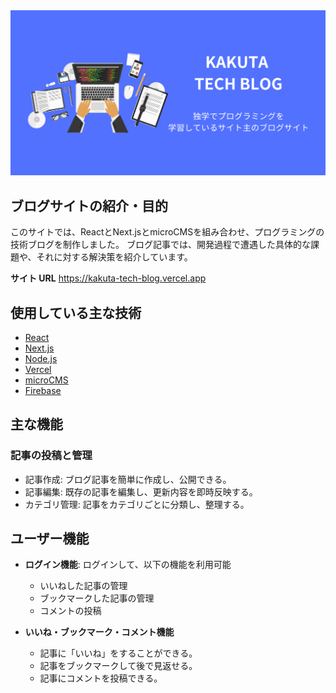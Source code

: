 <img src='/public/images/ogp.jpg'>
 
## ブログサイトの紹介・目的
このサイトでは、ReactとNext.jsとmicroCMSを組み合わせ、プログラミングの技術ブログを制作しました。
ブログ記事では、開発過程で遭遇した具体的な課題や、それに対する解決策を紹介しています。

**サイト URL**
https://kakuta-tech-blog.vercel.app

## 使用している主な技術

- [React](https://ja.reactjs.org)
- [Next.js](https://nextjs.org)
- [Node.js](https://nodejs.org)
- [Vercel](https://vercel.com)
- [microCMS](https://microcms.io)
- [Firebase](https://firebase.google.com)

## 主な機能

### 記事の投稿と管理

- 記事作成: ブログ記事を簡単に作成し、公開できる。
- 記事編集: 既存の記事を編集し、更新内容を即時反映する。
- カテゴリ管理: 記事をカテゴリごとに分類し、整理する。

## ユーザー機能

- **ログイン機能**: ログインして、以下の機能を利用可能

  - いいねした記事の管理
  - ブックマークした記事の管理
  - コメントの投稿

- **いいね・ブックマーク・コメント機能**
  - 記事に「いいね」をすることができる。
  - 記事をブックマークして後で見返せる。
  - 記事にコメントを投稿できる。
